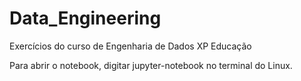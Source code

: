 # Data_Engineering
Exercícios do curso de Engenharia de Dados XP Educação

Para abrir o notebook, digitar jupyter-notebook no terminal do Linux.
